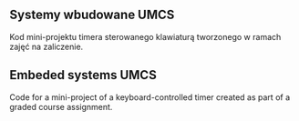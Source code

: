 ## Systemy wbudowane UMCS

Kod mini-projektu timera sterowanego klawiaturą tworzonego w ramach zajęć na zaliczenie.

## Embeded systems UMCS

Code for a mini-project of a keyboard-controlled timer created as part of a graded course assignment.

